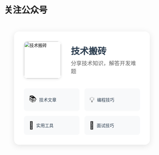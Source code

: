# 关注公众号

<div class="official-account">
  <div class="account-card">
    <div class="account-header">
      <img src="/熊猫头.jpg" alt="技术搬砖" class="qr-code"/>
      <div class="account-info">
        <h2>技术搬砖</h2>
        <p class="account-desc">分享技术知识，解答开发难题</p>
      </div>
    </div>
    <div class="feature-list">
      <div class="feature-item">
        <span class="feature-icon">📚</span>
        <span class="feature-text">技术文章</span>
      </div>
      <div class="feature-item">
        <span class="feature-icon">💡</span>
        <span class="feature-text">编程技巧</span>
      </div>
      <div class="feature-item">
        <span class="feature-icon">🔧</span>
        <span class="feature-text">实用工具</span>
      </div>
      <div class="feature-item">
        <span class="feature-icon">🎯</span>
        <span class="feature-text">面试技巧</span>
      </div>
    </div>
  </div>
</div>

<style>
.official-account {
  display: flex;
  justify-content: center;
  padding: 2rem;
}

.account-card {
  background: white;
  border-radius: 16px;
  box-shadow: 0 4px 20px rgba(0,0,0,0.1);
  padding: 2rem;
  max-width: 500px;
  width: 100%;
}

.account-header {
  display: flex;
  align-items: center;
  gap: 2rem;
  margin-bottom: 2rem;
}

.qr-code {
  width: 120px;
  height: 120px;
  border-radius: 12px;
  box-shadow: 0 2px 8px rgba(0,0,0,0.1);
}

.account-info {
  flex: 1;
}

.account-info h2 {
  margin: 0 0 0.5rem 0;
  color: #2c3e50;
  font-size: 1.8rem;
}

.account-desc {
  color: #666;
  margin: 0;
  font-size: 1.1rem;
  line-height: 1.5;
}

.feature-list {
  display: grid;
  grid-template-columns: repeat(2, 1fr);
  gap: 1rem;
  margin-top: 1rem;
}

.feature-item {
  display: flex;
  align-items: center;
  gap: 0.5rem;
  padding: 1rem;
  background: #f8f9fa;
  border-radius: 8px;
  transition: transform 0.2s ease;
}

.feature-item:hover {
  transform: translateY(-2px);
  background: #f0f2f5;
}

.feature-icon {
  font-size: 1.5rem;
}

.feature-text {
  color: #2c3e50;
  font-weight: 500;
}

/* 暗色主题适配 */
@media (prefers-color-scheme: dark) {
  .account-card {
    background: #2d2d2d;
  }
  
  .account-info h2 {
    color: #fff;
  }
  
  .account-desc {
    color: #aaa;
  }
  
  .feature-item {
    background: #363636;
  }
  
  .feature-item:hover {
    background: #404040;
  }
  
  .feature-text {
    color: #fff;
  }
}

/* 移动端适配 */
@media (max-width: 576px) {
  .account-header {
    flex-direction: column;
    text-align: center;
    gap: 1rem;
  }
  
  .feature-list {
    grid-template-columns: 1fr;
  }
  
  .account-card {
    margin: 0 1rem;
  }
}
</style>